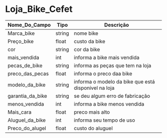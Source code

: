 # Loja_Bike_Cefet
|Nome_Do_Campo|Tipo|Descrição|
|-------------|----|---------|
|Marca_bike|string|nome bike|
|Preço_bike|float|custo da bike|
|cor|string| cor da bike|
|mais_vendida|int|informa a bike mais vendida|
|pecas_de_bike|string|informa as peças que tem na loja|
|preco_das_pecas|float|informa o preco daa bike|
|modelo_da_bike|string| informa o modelo da bike que está disponivel na loja|
|garantia_da_bike|string|se deu algum erro de fabricação |
|menos_vendida|int|informa a bike menos vendida|
|Mais_cara|float|preco mais alto|
|Aluguel_da_bike|int|informa seu tempo de uso|
|Preco_do_alugel|float|custo do aluguel|


